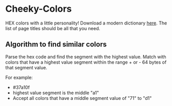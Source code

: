 # Cheeky-Colors
HEX colors with a little personality!
Download a modern dictionary [here](https://dumps.wikimedia.org/enwiktionary/20170620/). The list of page titles should be all that you need.

## Algorithm to find similar colors
Parse the hex code and find the segment with the highest value. Match with colors that have a highest value segment within the range + or - 64 bytes of that segment value.

For example:
 * #37a10f
 * highest value segment is the middle "a1"
 * Accept all colors that have a middle segment value of "71" to "d1"
